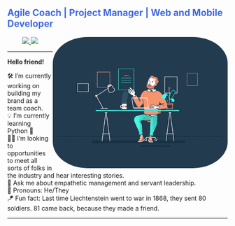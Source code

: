 <h2 style="color:royalblue;align:center;">Agile Coach | Project Manager | Web and Mobile Developer</h3>

<img style="border-radius: 20%" align="right" width="400rem" alt="Animated GIF of a person scrolling through virtual documents." src="./assets/img/manager_scroll.gif" />

<center>
<a href="https://linkedin.com/in/LunsfordSpace">
    <img src="https://img.shields.io/badge/-LinkedIn-black.svg?style=flat&logo=linkedin&logoColor=white&colorB=0A66C2">
</a>

<a href="https://twitter.com/LunsfordSpace">
    <img src="https://img.shields.io/badge/-Twitter-black.svg?style=flat&logo=twitter&logoColor=white&colorB=1DA1F2">
</a>

<!-- <a href="https://www.instagram.com/lunsfordspace/">
    <img src="https://img.shields.io/badge/-Instagram-black.svg?style=flat&logo=instagram&logoColor=white&colorB=E4405F">
</a> -->

<!-- <a href="https://www.reddit.com/user/LunsfordSpace">
    <img src="https://img.shields.io/badge/-Reddit-black.svg?style=flat&logo=reddit&logoColor=white&colorB=FF4500">
</a> -->
</center>

<hr/>

<b>Hello friend!</b>

🛠️ I’m currently working on building my brand as a team coach.<br/>
💡 I’m currently learning Python 🐍<br/>
🤝🏽 I’m looking to opportunities to meet all sorts of folks in the industry and hear interesting stories.<br/>
🚩 Ask me about empathetic management and servant leadership.<br/>
💙 Pronouns: He/They<br/>
🪁 Fun fact: Last time Liechtenstein went to war in 1868, they sent 80 soldiers. 81 came back, because they made a friend.

<hr/>

<!-- <center>
<img src="https://img.shields.io/badge/-HTML5-E34F26?style=flat&logo=html5&logoColor=white"/>
<img src="https://img.shields.io/badge/-CSS3-1572B6?style=flat&logo=css3"/>
<img src="https://img.shields.io/badge/-JavaScript-F7DF1E?style=flat&logo=javascript&logoColor=black"/>
<img src="https://img.shields.io/badge/-CSharp-239120?style=flat&logo=C-Sharp&logoColor=white"/>
<img src="https://img.shields.io/badge/-.NET-512BD4?style=flat&logo=.NET&logoColor=white"/>
<img src="https://img.shields.io/badge/-React-61DAFB?style=flat&logo=react&logoColor=white"/>
</center> -->